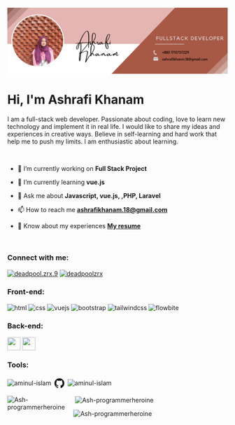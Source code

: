[![MasterHead](https://github.com/Ash-programmerheroine/Ash-programmerheroine/blob/main/Cover-Image.png)](https://www.linkedin.com/in/ashrafi-khanam/)
<h1 align="left">Hi, I'm Ashrafi Khanam</h1>

<P>I am a full-stack web developer. Passionate about coding, love to learn new technology and implement it in real life. I would like to share my ideas and experiences in creative ways. Believe in self-learning and hard work that help me to push my limits. I am enthusiastic about learning.</P>

<p margin-bottom="2px">&nbsp</p>

- 🔭 I’m currently working on **Full Stack Project** 

- 🌱 I’m currently learning **vue.js**

- 💬 Ask me about **Javascript, vue.js, ,PHP, Laravel**

- 📫 How to reach me **ashrafikhanam.18@gmail.com**

- 📄 Know about my experiences <a href="" target="blank"> **My resume**</a>


<p margin-bottom="2px">&nbsp</p>

<h3 align="left">Connect with me:</h3>
<p align="left">
<a href="https://www.facebook.com/" target="blank"><img align="center" src="https://firebasestorage.googleapis.com/v0/b/profile2-66046.appspot.com/o/Facebook.svg?alt=media&token=d407bf0a-635d-4e67-8682-996a5e035507" alt="deadpool.zrx.9" height="30" width="40" /></a>
<a href="https://www.linkedin.com/in/ashrafi-khanam" target="blank"><img align="center" src="https://firebasestorage.googleapis.com/v0/b/profile2-66046.appspot.com/o/linkedin.svg?alt=media&token=0614638e-c505-4220-8f62-d6d39a063ba4" alt="deadpoolzrx" height="30" width="40" /></a>
</p>

<h3 align="left">Front-end:</h3>
<p align="left"> 
 
  <img align="center" width="30px" height="30px" margin-bottom="10px" src="https://firebasestorage.googleapis.com/v0/b/profile2-66046.appspot.com/o/html_5.svg?alt=media&token=9c5f1917-eef3-48b7-b211-518f63cae1b3" alt="html" />
  <img align="center" width="30px" height="30px" margin-bottom="10px" src="https://firebasestorage.googleapis.com/v0/b/profile2-66046.appspot.com/o/css_3.svg?alt=media&token=962bef5d-a442-4d5d-b8ae-cb7eb81e7f11" alt="css" />
    <img align="center" width="30px" height="30px" margin-bottom="10px" src="https://w7.pngwing.com/pngs/492/902/png-transparent-vuejs-original-wordmark-logo-icon.png" alt="vuejs" />
  <img align="center" width="30px" height="30px" margin-bottom="10px" src="https://firebasestorage.googleapis.com/v0/b/profile2-66046.appspot.com/o/bootstrap-5-1.svg?alt=media&token=aaa6737c-1cf9-497b-b857-3b2377f0aab3" alt="bootstrap" />
  <img align="center" width="30px" height="30px" margin-bottom="10px" src="https://firebasestorage.googleapis.com/v0/b/profile2-66046.appspot.com/o/tailwind-css-2.svg?alt=media&token=cd427171-8fcf-4191-b4c6-4207e8a1e8eb" alt="tailwindcss" />  
 <img align="center" width="30px" height="30px" margin-bottom="10px" src="https://firebasestorage.googleapis.com/v0/b/image-test-1ac67.appspot.com/o/files%2Fflowbite.png?alt=media&token=39e96f73-693c-46c1-a0db-d9b46cd9e9f0" alt="flowbite" />
</p>

<h3 align="left">Back-end:</h3>
<p align="left">  
 <img align="center" width="30px" height="30px" margin-bottom="10px" src="https://static-00.iconduck.com/assets.00/laravel-icon-497x512-uwybstke.png" />
 <img align="center" width="30px" height="30px" margin-bottom="10px" src="https://pngimg.com/uploads/php/php_PNG48.png" />

   
  
</p>


 
 
 <h3 align="left">Tools:</h3>
<p align="left"> 
 
  <img align="center" width="30px" height="30px" margin-bottom="10px" src="https://firebasestorage.googleapis.com/v0/b/profile2-66046.appspot.com/o/vs_code.svg?alt=media&token=173d16aa-6f35-409f-9022-1b6db7ae16da" alt="aminul-islam" />
  <img align="center" width="30px" height="30px" margin-bottom="10px" src="https://github.com/Ash-programmerheroine/Ash-programmerheroine/blob/main/GitHub.png" alt="Github" />
  <img align="center" width="30px" height="30px" margin-bottom="10px" src="https://firebasestorage.googleapis.com/v0/b/profile2-66046.appspot.com/o/git.svg?alt=media&token=4dc16fff-a177-4d2b-bd7f-7f034027c41f" alt="aminul-islam" />

  

</p>






<div><img align="left" width="30%" src="https://github-readme-stats.vercel.app/api/top-langs?username=Ash-programmerheroine&show_icons=true&locale=en&layout=compact" alt="Ash-programmerheroine" /></div>
<p>&nbsp;<img align="center" width="30%"  src="https://github-readme-stats.vercel.app/api?username=Ash-programmerheroine&show_icons=true&locale=en" alt="Ash-programmerheroine" /></p>
<p><img align="left" width="62.5%" src="https://github-readme-streak-stats.herokuapp.com/?user=Ash-programmerheroine&" alt="Ash-programmerheroine" /></p>




